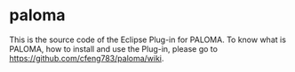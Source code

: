 # paloma
This is the source code of the Eclipse Plug-in for PALOMA. To know what is PALOMA, how to install and use the Plug-in, please go to https://github.com/cfeng783/paloma/wiki.
